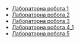 <div>
  <ul>
<li><a href="https://github.com/deadshotgo/java-course/tree/main/Java1">Лабораторна робота 1</a> </li>
<li><a href="https://github.com/deadshotgo/java-course/tree/main/Java2">Лабораторна робота 2</a> </li>
<li><a href="https://github.com/deadshotgo/java-course/tree/main/Java3">Лабораторна робота 3</a> </li>
<li><a href="https://github.com/deadshotgo/java-course/tree/main/Java4_1">Лабораторна робота 4_1</a> </li>
<li><a href="https://github.com/deadshotgo/java-course/tree/main/Java5">Лабораторна робота 5</a> </li>
  </ul>
</div>
